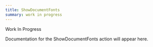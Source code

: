 ```yaml
---
title: ShowDocumentFonts
summary: work in progress
---
```


Work In Progress

Documentation for the ShowDocumentFonts action will appear here.

